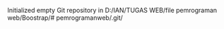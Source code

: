 Initialized empty Git repository in D:/IAN/TUGAS WEB/file pemrograman web/Boostrap/# pemrogramanweb/.git/
